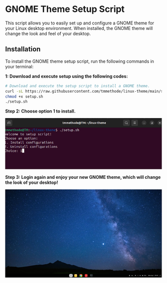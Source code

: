 # GNOME Theme Setup Script

This script allows you to easily set up and configure a GNOME theme for your Linux desktop environment. When installed, the GNOME theme will change the look and feel of your desktop.

## Installation

To install the GNOME theme setup script, run the following commands in your terminal:

 **1: Download and execute setup using the following codes:**

```bash
# Download and execute the setup script to install a GNOME theme.
curl -sL https://raw.githubusercontent.com/tmmethode/linux-theme/main/setup.sh -o setup.sh
chmod +x setup.sh
./setup.sh
```

**Step 2: Choose option 1 to install.**

![1711944554854](image/README/1711944554854.png)

**Step 3: Login again and enjoy your new GNOME theme, which will change the look of your desktop!**

![1711945517708](image/README/1711945517708.png)
